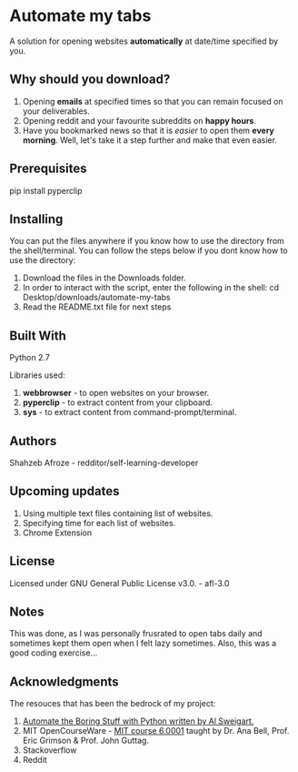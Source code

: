 # Automate my tabs

A solution for opening websites __automatically__ at date/time specified by you.

## Why should you download?
1. Opening __emails__ at specified times so that you can remain focused on your deliverables. 
2. Opening reddit and your favourite subreddits on __happy hours__.
3. Have you bookmarked news so that it is *easier* to open them __every morning__. Well, let's take it a step further and make that even easier.

## Prerequisites
pip install pyperclip

## Installing
You can put the files anywhere if you know how to use the directory from the shell/terminal.
You can follow the steps below if you dont know how to use the directory:
1. Download the files in the Downloads folder.
2. In order to interact with the script, enter the following in the shell: cd Desktop/downloads/automate-my-tabs
3. Read the README.txt file for next steps

## Built With
Python 2.7

Libraries used:
1. __webbrowser__ - to open websites on your browser.
2. __pyperclip__ - to extract content from your clipboard.
3. __sys__ - to extract content from command-prompt/terminal.

## Authors
Shahzeb Afroze - redditor/self-learning-developer

## Upcoming updates
1. Using multiple text files containing list of websites.
2. Specifying time for each list of websites.
3. Chrome Extension

## License
Licensed under GNU General Public License v3.0. - afl-3.0

## Notes
This was done, as I was personally frusrated to open tabs daily and sometimes kept them open when I felt lazy sometimes. Also, this was a good coding exercise...

## Acknowledgments
The resouces that has been the bedrock of my project:

1. [Automate the Boring Stuff with Python written by Al Sweigart.](https://automatetheboringstuff.com/)
2. MIT OpenCourseWare - [MIT course 6.0001](https://ocw.mit.edu/courses/electrical-engineering-and-computer-science/6-0001-introduction-to-computer-science-and-programming-in-python-fall-2016/) taught by Dr. Ana Bell, Prof. Eric Grimson & Prof. John Guttag.
3. Stackoverflow
4. Reddit
